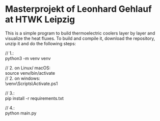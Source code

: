 # Masterprojekt of Leonhard Gehlauf at HTWK Leipzig

This is a simple program to build thermoelectric coolers layer by layer and visualize the heat fluxes.
To build and compile it, download the repository, unzip it and do the following steps:

// 1.:  
python3 -m venv venv

// 2. on Linux/ macOS:  
source venv/bin/activate  
// 2. on windows:  
\venv\Scripts\Activate.ps1

// 3.:  
pip install -r requirements.txt

// 4.:  
python main.py
